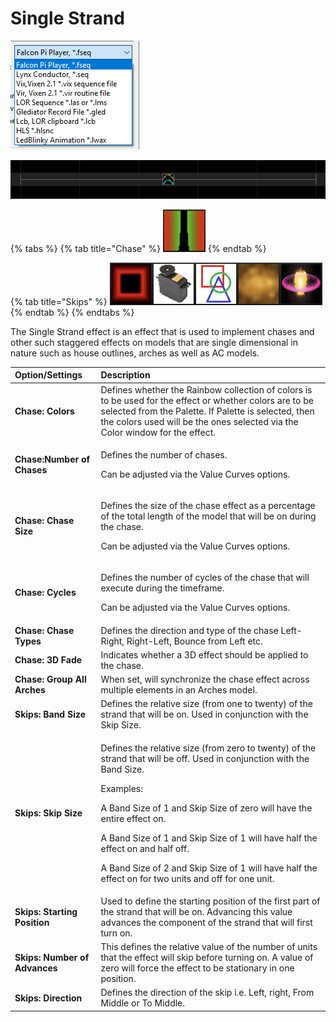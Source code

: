 # Single Strand

![Icon](../../.gitbook/assets/image%20%28160%29.png)

![Sequencer Grid](../../.gitbook/assets/image-789.png)

{% tabs %}
{% tab title="Chase" %}
![](../../.gitbook/assets/image%20%28796%29.png)
{% endtab %}

{% tab title="Skips" %}
![](../../.gitbook/assets/image%20%28222%29.png)
{% endtab %}
{% endtabs %}

The Single Strand effect is an effect that is used to implement chases and other such staggered effects on models that are single dimensional in nature such as house outlines, arches as well as AC models.

<table>
  <thead>
    <tr>
      <th style="text-align:left">Option/Settings</th>
      <th style="text-align:left">Description</th>
    </tr>
  </thead>
  <tbody>
    <tr>
      <td style="text-align:left"><b>Chase: Colors</b>
      </td>
      <td style="text-align:left">Defines whether the Rainbow collection of colors is to be used for the
        effect or whether colors are to be selected from the Palette. If Palette
        is selected, then the colors used will be the ones selected via the Color
        window for the effect.</td>
    </tr>
    <tr>
      <td style="text-align:left"><b>Chase:Number of Chases</b>
      </td>
      <td style="text-align:left">
        <p>Defines the number of chases.</p>
        <p>Can be adjusted via the Value Curves options.</p>
      </td>
    </tr>
    <tr>
      <td style="text-align:left"><b>Chase: Chase Size</b>
      </td>
      <td style="text-align:left">
        <p>Defines the size of the chase effect as a percentage of the total length
          of the model that will be on during the chase.</p>
        <p>Can be adjusted via the Value Curves options.</p>
      </td>
    </tr>
    <tr>
      <td style="text-align:left"><b>Chase: Cycles</b>
      </td>
      <td style="text-align:left">
        <p>Defines the number of cycles of the chase that will execute during the
          timeframe.</p>
        <p>Can be adjusted via the Value Curves options.</p>
      </td>
    </tr>
    <tr>
      <td style="text-align:left"><b>Chase: Chase Types</b>
      </td>
      <td style="text-align:left">Defines the direction and type of the chase Left-Right, Right-Left, Bounce
        from Left etc.</td>
    </tr>
    <tr>
      <td style="text-align:left"><b>Chase: 3D Fade</b>
      </td>
      <td style="text-align:left">Indicates whether a 3D effect should be applied to the chase.</td>
    </tr>
    <tr>
      <td style="text-align:left"><b>Chase: Group All Arches</b>
      </td>
      <td style="text-align:left">When set, will synchronize the chase effect across multiple elements in
        an Arches model.</td>
    </tr>
    <tr>
      <td style="text-align:left"><b>Skips: Band Size</b>
      </td>
      <td style="text-align:left">Defines the relative size (from one to twenty) of the strand that will
        be on. Used in conjunction with the Skip Size.</td>
    </tr>
    <tr>
      <td style="text-align:left"><b>Skips: Skip Size</b>
      </td>
      <td style="text-align:left">
        <p>Defines the relative size (from zero to twenty) of the strand that will
          be off. Used in conjunction with the Band Size.</p>
        <p>Examples:</p>
        <p>A Band Size of 1 and Skip Size of zero will have the entire effect on.</p>
        <p>A Band Size of 1 and Skip Size of 1 will have half the effect on and half
          off.</p>
        <p>A Band Size of 2 and Skip Size of 1 will have half the effect on for two
          units and off for one unit.</p>
      </td>
    </tr>
    <tr>
      <td style="text-align:left"><b>Skips: Starting Position</b>
      </td>
      <td style="text-align:left">Used to define the starting position of the first part of the strand that
        will be on. Advancing this value advances the component of the strand that
        will first turn on.</td>
    </tr>
    <tr>
      <td style="text-align:left"><b>Skips: Number of Advances</b>
      </td>
      <td style="text-align:left">This defines the relative value of the number of units that the effect
        will skip before turning on. A value of zero will force the effect to be
        stationary in one position.</td>
    </tr>
    <tr>
      <td style="text-align:left"><b>Skips: Direction</b>
      </td>
      <td style="text-align:left">Defines the direction of the skip i.e. Left, right, From Middle or To
        Middle.</td>
    </tr>
  </tbody>
</table>